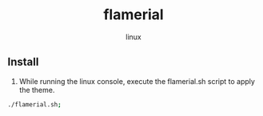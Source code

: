 <h1 align="center">flamerial</h1>
<p align="center">linux</p>

## Install

1. While running the linux console, execute the flamerial.sh script to apply the theme.

```sh
./flamerial.sh;
```
